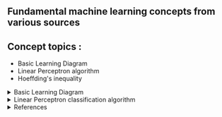 ## Fundamental machine learning concepts from various sources

## Concept topics :
- Basic Learning Diagram
- Linear Perceptron algorithm
- Hoeffding's inequality

<details>
  <summary>Basic Learning Diagram</summary>
<p align="center"><img width=40% src="https://github.com/hilsdsg3/Machine_Learning_Fundamentels/blob/master/meta_data/Basic_Learning_Problem_Diagram.bmp"></p>
</details>

<details>
  <summary>Linear Perceptron classification algorithm</summary>

#### Linear Perceptron classification algorithm
Purpose : Based on certain criteria, develop an automatic way of classifying as usually a yes/no
Broad Formula Definition : An algorithm that finds a trend within training data.  
Applications :
To approve/disapprove someone for credit based the given set of data.
This data is has already been classified as approve/disapprove and will be used as the training data for the trendline  
For example the salary and previous deliquencies are the charateristics .... x1, x2. Also with this training set you have the approve/disapprove data as "y". Y is usually binary as in 1 (approve) or 0 disapprove.
#### Main equation : Linear formula
<img src="https://latex.codecogs.com/svg.latex?{\color{Red}h}(x)=sign((\sum_{i=1}^{d}{\color{Red}w_i}x_x)-{\color{Red}threshold})"/>

#### Example :
For x = (x_1,...,x_d) attributes (dimensions) of a customer,
approve/disapprove if h(x) is positive/negative.
The threshold of the above equation is important and is in this case the minimum charateristics to approve/disapprove credit.

#### Main steps of the algorithm :

1. The dimensions are the characteristics (x1,x2,x3...,xd). So assign a random number as weights according to the amount of charateristics given the training set (x1, y1),(x2, y2)
<img src="https://latex.codecogs.com/svg.latex?{\color{Red}h}(x)=sign({\color{Red}w_T}x)"/>
2. Obtain the sign of h(x) for all the points.

3. Pick at random a misclassified x point where the sign with the weights
does not agree with the y:
<img src="https://latex.codecogs.com/svg.latex?sign({\color{Red}w_T}x)\neq{y_n}"/>

</details>

<details>
  <summary>References</summary>
- [Fundamentals of Machine Learning - Caltech CS156 taught by Dr. Abu-Mostofa](https://work.caltech.edu/telecourse)
- [Machine Learning - Coursera - Andrew Ng](https://www.coursera.org/learn/machine-learning/home/welcome)
- [Reinforcement Learning - UC Berkeley - Sergey Levine](https://www.youtube.com/watch?v=SinprXg2hUA&list=PLkFD6_40KJIwhWJpGazJ9VSj9CFMkb79A&index=1)
</details>
